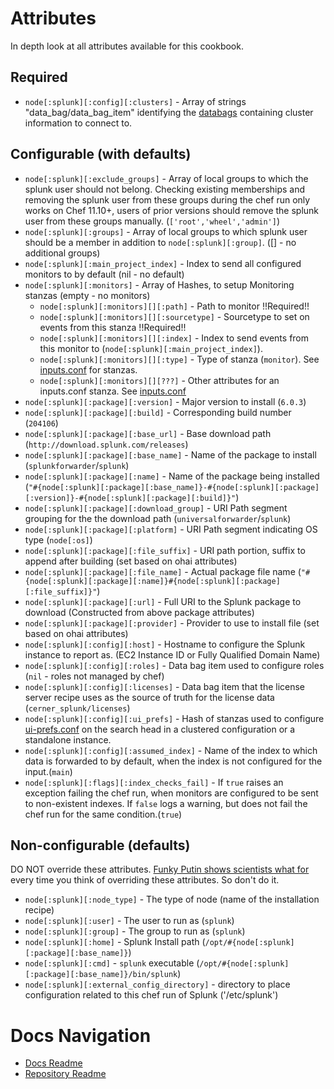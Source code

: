 Attributes
==========
In depth look at all attributes available for this cookbook.

Required
----------
* `node[:splunk][:config][:clusters]` - Array of strings "data_bag/data_bag_item" identifying the [databags](databags.md) containing cluster information to connect to.

Configurable (with defaults)
-----------------------------
* `node[:splunk][:exclude_groups]` - Array of local groups to which the splunk user should not belong. Checking existing memberships and removing the splunk user from these groups during the chef run only works on Chef 11.10+, users of prior versions should remove the splunk user from these groups manually. (`['root','wheel','admin']`)
* `node[:splunk][:groups]` - Array of local groups to which splunk user should be a member in addition to `node[:splunk][:group]`. ([] - no additional groups)
* `node[:splunk][:main_project_index]` - Index to send all configured monitors to by default (nil - no default)
* `node[:splunk][:monitors]` - Array of Hashes, to setup Monitoring stanzas (empty - no monitors)
  * `node[:splunk][:monitors][][:path]` - Path to monitor !!Required!!
  * `node[:splunk][:monitors][][:sourcetype]` - Sourcetype to set on events from this stanza !!Required!!
  * `node[:splunk][:monitors][][:index]` - Index to send events from this monitor to (`node[:splunk][:main_project_index]`).
  * `node[:splunk][:monitors][][:type]` - Type of stanza (`monitor`). See [inputs.conf][] for stanzas.
  * `node[:splunk][:monitors][][???]` - Other attributes for an inputs.conf stanza. See [inputs.conf][]
* `node[:splunk][:package][:version]` - Major version to install (`6.0.3`)
* `node[:splunk][:package][:build]` - Corresponding build number (`204106`)
* `node[:splunk][:package][:base_url]` - Base download path (`http://download.splunk.com/releases`)
* `node[:splunk][:package][:base_name]` - Name of the package to install (`splunkforwarder`/`splunk`)
* `node[:splunk][:package][:name]` - Name of the package being installed (`"#{node[:splunk][:package][:base_name]}-#{node[:splunk][:package][:version]}-#{node[:splunk][:package][:build]}"`)
* `node[:splunk][:package][:download_group]` - URI Path segment grouping for the the download path (`universalforwarder`/`splunk`)
* `node[:splunk][:package][:platform]` -  URI Path segment indicating OS type (`node[:os]`)
* `node[:splunk][:package][:file_suffix]` - URI path portion, suffix to append after building (set based on ohai attributes)
* `node[:splunk][:package][:file_name]` - Actual package file name (`"#{node[:splunk][:package][:name]}#{node[:splunk][:package][:file_suffix]}"`)
* `node[:splunk][:package][:url]` - Full URI to the Splunk package to download (Constructed from above package attributes)
* `node[:splunk][:package][:provider]` - Provider to use to install file (set based on ohai attributes)
* `node[:splunk][:config][:host]` - Hostname to configure the Splunk instance to report as. (EC2 Instance ID or Fully Qualified Domain Name)
* `node[:splunk][:config][:roles]` - Data bag item used to configure roles (`nil` - roles not managed by chef)
* `node[:splunk][:config][:licenses]` - Data bag item that the license server recipe uses as the source of truth for the license data (`cerner_splunk/licenses`)
* `node[:splunk][:config][:ui_prefs]` - Hash of stanzas used to configure [ui-prefs.conf][] on the search head in a clustered configuration or a standalone instance.
* `node[:splunk][:config][:assumed_index]` - Name of the index to which data is forwarded to by default, when the index is not configured for the input.(`main`)
* `node[:splunk][:flags][:index_checks_fail]` - If `true` raises an exception failing the chef run, when monitors are configured to be sent to non-existent indexes. If `false` logs a warning, but does not fail the chef run for the same condition.(`true`)


Non-configurable (defaults)
----------------------------
DO NOT override these attributes. [Funky Putin shows scientists what for](http://vimeo.com/68930177) every time you think of overriding these attributes. So don't do it.
* `node[:splunk][:node_type]` - The type of node (name of the installation recipe)
* `node[:splunk][:user]` - The user to run as (`splunk`)
* `node[:splunk][:group]` - The group to run as (`splunk`)
* `node[:splunk][:home]` - Splunk Install path (`/opt/#{node[:splunk][:package][:base_name]}`)
* `node[:splunk][:cmd]` - `splunk` executable (`/opt/#{node[:splunk][:package][:base_name]}/bin/splunk`)
* `node[:splunk][:external_config_directory]` - directory to place configuration related to this chef run of Splunk ('/etc/splunk')

Docs Navigation
===============
* [Docs Readme](README.md)
* [Repository Readme](../README.md)

[inputs.conf]: http://docs.splunk.com/Documentation/Splunk/6.0.1/admin/Inputsconf
[ui-prefs.conf]: http://docs.splunk.com/Documentation/Splunk/6.0.1/Admin/Ui-prefsconf
